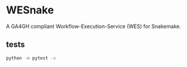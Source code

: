 # WESnake

A GA4GH compliant Workflow-Execution-Service (WES) for Snakemake.

## tests

```bash
python -m pytest -v
```
